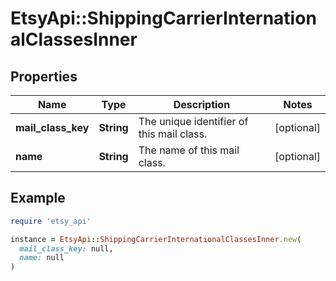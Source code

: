 # EtsyApi::ShippingCarrierInternationalClassesInner

## Properties

| Name | Type | Description | Notes |
| ---- | ---- | ----------- | ----- |
| **mail_class_key** | **String** | The unique identifier of this mail class. | [optional] |
| **name** | **String** | The name of this mail class. | [optional] |

## Example

```ruby
require 'etsy_api'

instance = EtsyApi::ShippingCarrierInternationalClassesInner.new(
  mail_class_key: null,
  name: null
)
```

